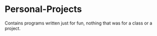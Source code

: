 # Personal-Projects
Contains programs written just for fun, nothing that was for a class or a project.
